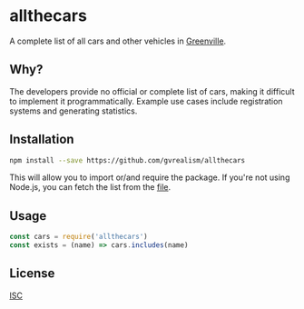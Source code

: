 # allthecars

A complete list of all cars and other vehicles in [Greenville](https://www.roblox.com/games/891852901/).

## Why?

The developers provide no official or complete list of cars, making it difficult to implement it programmatically. Example use cases include registration systems and generating statistics.

## Installation

```bash
npm install --save https://github.com/gvrealism/allthecars
```

This will allow you to import or/and require the package. If you're not using Node.js, you can fetch the list from the [file](https://raw.githubusercontent.com/gvrealism/allthecars/v2/index.js).

## Usage

```js
const cars = require('allthecars')
const exists = (name) => cars.includes(name) 
```

## License

[ISC](https://github.com/gvrealism/allthecars/tree/v2/LICENSE)
